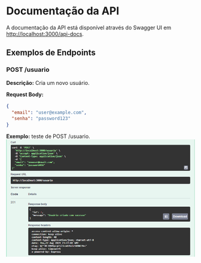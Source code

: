 # Documentação da API

A documentação da API está disponível através do Swagger UI em [http://localhost:3000/api-docs](http://localhost:3000/api-docs).

## Exemplos de Endpoints

### POST /usuario

**Descrição:** Cria um novo usuário.

**Request Body:**
```json
{
  "email": "user@example.com",
  "senha": "password123"
}
```

**Exemplo:** teste de POST /usuario.
![Ex: teste de POST /usuario](back-end/img/ex001.png)

